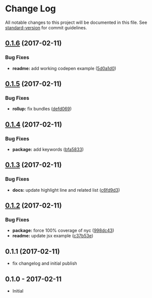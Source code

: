 # Change Log

All notable changes to this project will be documented in this file. See [standard-version](https://github.com/conventional-changelog/standard-version) for commit guidelines.

<a name="0.1.6"></a>
## [0.1.6](https://github.com/tunnckocore/mich-to-html/compare/v0.1.5...v0.1.6) (2017-02-11)


### Bug Fixes

* **readme:** add working codepen example ([5d0a1d0](https://github.com/tunnckocore/mich-to-html/commit/5d0a1d0))



<a name="0.1.5"></a>
## [0.1.5](https://github.com/tunnckocore/mich-to-html/compare/v0.1.4...v0.1.5) (2017-02-11)


### Bug Fixes

* **rollup:** fix bundles ([defd069](https://github.com/tunnckocore/mich-to-html/commit/defd069))



<a name="0.1.4"></a>
## [0.1.4](https://github.com/tunnckocore/mich-to-html/compare/v0.1.3...v0.1.4) (2017-02-11)


### Bug Fixes

* **package:** add keywords ([bfa5833](https://github.com/tunnckocore/mich-to-html/commit/bfa5833))



<a name="0.1.3"></a>
## [0.1.3](https://github.com/tunnckocore/mich-to-html/compare/v0.1.2...v0.1.3) (2017-02-11)


### Bug Fixes

* **docs:** update highlight line and related list ([c6fd9d3](https://github.com/tunnckocore/mich-to-html/commit/c6fd9d3))



<a name="0.1.2"></a>
## [0.1.2](https://github.com/tunnckocore/mich-to-html/compare/v0.1.1...v0.1.2) (2017-02-11)


### Bug Fixes

* **package:** force 100% coverage of nyc ([998dc43](https://github.com/tunnckocore/mich-to-html/commit/998dc43))
* **readme:** update jsx example ([c37b53e](https://github.com/tunnckocore/mich-to-html/commit/c37b53e))



<a name="0.1.1"></a>
## 0.1.1 (2017-02-11)

* fix changelog and initial publish



## 0.1.0 - 2017-02-11
- Initial